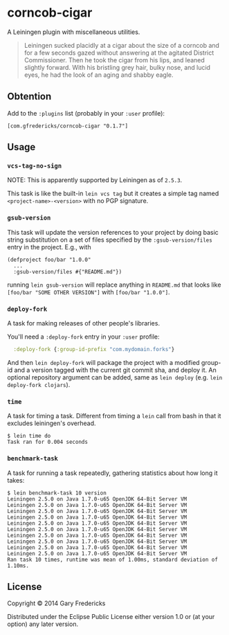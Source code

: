 # corncob-cigar

A Leiningen plugin with miscellaneous utilities.

> Leiningen sucked placidly at a cigar about the size of a corncob and
> for a few seconds gazed without answering at the agitated District
> Commissioner. Then he took the cigar from his lips, and leaned
> slightly forward. With his bristling grey hair, bulky nose, and lucid
> eyes, he had the look of an aging and shabby eagle.

## Obtention

Add to the `:plugins` list (probably in your `:user` profile):

```
[com.gfredericks/corncob-cigar "0.1.7"]
```

## Usage

### `vcs-tag-no-sign`

NOTE: This is apparently supported by Leiningen as of `2.5.3`.

This task is like the built-in `lein vcs tag` but it creates a simple
tag named `<project-name>-<version>` with no PGP signature.

### `gsub-version`

This task will update the version references to your project by doing
basic string substitution on a set of files specified by the
`:gsub-version/files` entry in the project. E.g., with

```
(defproject foo/bar "1.0.0"
  ...
  :gsub-version/files #{"README.md"})
```

running `lein gsub-version` will replace anything in `README.md` that
looks like `[foo/bar "SOME OTHER VERSION"]` with `[foo/bar "1.0.0"]`.

### `deploy-fork`

A task for making releases of other people's libraries.

You'll need a `:deploy-fork` entry in your `:user` profile:

``` clojure
  :deploy-fork {:group-id-prefix "com.mydomain.forks"}
```

And then `lein deploy-fork` will package the project with a modified
group-id and a version tagged with the current git commit sha, and
deploy it. An optional repository argument can be added, same as `lein
deploy` (e.g. `lein deploy-fork clojars`).

### `time`

A task for timing a task. Different from timing a `lein` call from
bash in that it excludes leiningen's overhead.

```
$ lein time do
Task ran for 0.004 seconds
```

### `benchmark-task`

A task for running a task repeatedly, gathering statistics about how
long it takes:

```
$ lein benchmark-task 10 version
Leiningen 2.5.0 on Java 1.7.0-u65 OpenJDK 64-Bit Server VM
Leiningen 2.5.0 on Java 1.7.0-u65 OpenJDK 64-Bit Server VM
Leiningen 2.5.0 on Java 1.7.0-u65 OpenJDK 64-Bit Server VM
Leiningen 2.5.0 on Java 1.7.0-u65 OpenJDK 64-Bit Server VM
Leiningen 2.5.0 on Java 1.7.0-u65 OpenJDK 64-Bit Server VM
Leiningen 2.5.0 on Java 1.7.0-u65 OpenJDK 64-Bit Server VM
Leiningen 2.5.0 on Java 1.7.0-u65 OpenJDK 64-Bit Server VM
Leiningen 2.5.0 on Java 1.7.0-u65 OpenJDK 64-Bit Server VM
Leiningen 2.5.0 on Java 1.7.0-u65 OpenJDK 64-Bit Server VM
Leiningen 2.5.0 on Java 1.7.0-u65 OpenJDK 64-Bit Server VM
Ran task 10 times, runtime was mean of 1.00ms, standard deviation of 1.10ms.
```

## License

Copyright © 2014 Gary Fredericks

Distributed under the Eclipse Public License either version 1.0 or (at
your option) any later version.
